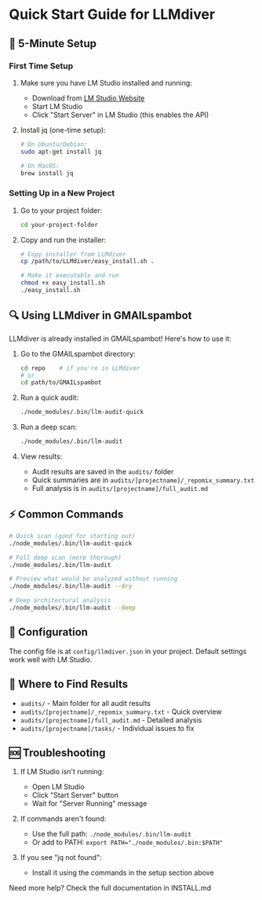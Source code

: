 # Quick Start Guide for LLMdiver

## 🚀 5-Minute Setup

### First Time Setup

1. Make sure you have LM Studio installed and running:
   - Download from [LM Studio Website](https://lmstudio.ai)
   - Start LM Studio
   - Click "Start Server" in LM Studio (this enables the API)

2. Install jq (one-time setup):
   ```bash
   # On Ubuntu/Debian:
   sudo apt-get install jq

   # On MacOS:
   brew install jq
   ```

### Setting Up in a New Project

1. Go to your project folder:
   ```bash
   cd your-project-folder
   ```

2. Copy and run the installer:
   ```bash
   # Copy installer from LLMdiver
   cp /path/to/LLMdiver/easy_install.sh .
   
   # Make it executable and run
   chmod +x easy_install.sh
   ./easy_install.sh
   ```

## 🔍 Using LLMdiver in GMAILspambot

LLMdiver is already installed in GMAILspambot! Here's how to use it:

1. Go to the GMAILspambot directory:
   ```bash
   cd repo    # if you're in LLMdiver
   # or
   cd path/to/GMAILspambot
   ```

2. Run a quick audit:
   ```bash
   ./node_modules/.bin/llm-audit-quick
   ```

3. Run a deep scan:
   ```bash
   ./node_modules/.bin/llm-audit
   ```

4. View results:
   - Audit results are saved in the `audits/` folder
   - Quick summaries are in `audits/[projectname]/_repomix_summary.txt`
   - Full analysis is in `audits/[projectname]/full_audit.md`

## ⚡ Common Commands

```bash
# Quick scan (good for starting out)
./node_modules/.bin/llm-audit-quick

# Full deep scan (more thorough)
./node_modules/.bin/llm-audit

# Preview what would be analyzed without running
./node_modules/.bin/llm-audit --dry

# Deep architectural analysis
./node_modules/.bin/llm-audit --deep
```

## 🔧 Configuration

The config file is at `config/llmdiver.json` in your project. Default settings work well with LM Studio.

## 📁 Where to Find Results

- `audits/` - Main folder for all audit results
- `audits/[projectname]/_repomix_summary.txt` - Quick overview
- `audits/[projectname]/full_audit.md` - Detailed analysis
- `audits/[projectname]/tasks/` - Individual issues to fix

## 🆘 Troubleshooting

1. If LM Studio isn't running:
   - Open LM Studio
   - Click "Start Server" button
   - Wait for "Server Running" message

2. If commands aren't found:
   - Use the full path: `./node_modules/.bin/llm-audit`
   - Or add to PATH: `export PATH="./node_modules/.bin:$PATH"`

3. If you see "jq not found":
   - Install it using the commands in the setup section above

Need more help? Check the full documentation in INSTALL.md